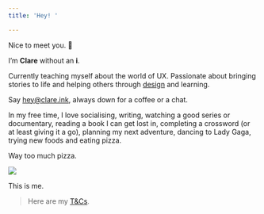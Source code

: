 ```yaml
---
title: 'Hey! '

---
```

Nice to meet you. 👋

I’m **Clare** without an **i**.

Currently teaching myself about the world of UX. Passionate about bringing stories to life and helping others through [design](https://design.clare.ink) and learning.

Say hey@clare.ink, always down for a coffee or a chat.

In my free time, I love socialising, writing, watching a good series or documentary, reading a book I can get lost in, completing a crossword (or at least giving it a go), planning my next adventure, dancing to Lady Gaga, trying new foods and eating pizza.

Way too much pizza.

![](/clare-portrait-mural.jpg)

This is me.

> Here are my [T&Cs](/terms).